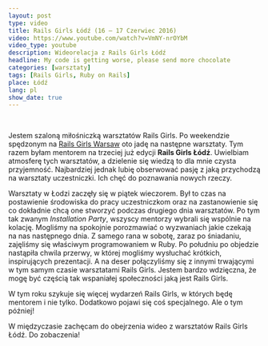 ```yaml
---
layout: post
type: video
title: Rails Girls Łódź (16 – 17 Czerwiec 2016)
video: https://www.youtube.com/watch?v=VmNY-nrOYbM
video_type: youtube
description: Wideorelacja z Rails Girls Łódź
headline: My code is getting worse, please send more chocolate
categories: [warsztaty]
tags: [Rails Girls, Ruby on Rails]
place: Łódź
lang: pl
show_date: true
---
```


<br>

Jestem szaloną miłośniczką warsztatów Rails Girls. Po weekendzie spędzonym na <a href="{{ site.baseurl }}/rails-girls-warsaw-2016" title="Rails Girls Warsaw - wideorelacja">Rails Girls Warsaw</a> oto jadę na następne warsztaty. Tym razem byłam mentorem na trzeciej już edycji **Rails Girls Łódź**. Uwielbiam atmosferę tych warsztatów, a dzielenie się wiedzą to dla mnie czysta przyjemność. Najbardziej jednak lubię obserwować pasję z jaką przychodzą na warsztaty uczestniczki. Ich chęć do poznawania nowych rzeczy.

Warsztaty w Łodzi zaczęły się w piątek wieczorem. Był to czas na postawienie środowiska do pracy uczestniczkom oraz na zastanowienie się co dokładnie chcą one stworzyć podczas drugiego dnia warsztatów. Po tym tak zwanym _Installation Party_, wszyscy mentorzy wybrali się wspólnie na kolację. Mogliśmy na spokojnie porozmawiać o wyzwaniach jakie czekają na nas następnego dnia. Z samego rana w sobotę, zaraz po śniadaniu, zajęliśmy się właściwym programowaniem w Ruby. Po południu po objedzie nastąpiła chwila przerwy, w której mogliśmy wysłuchać krótkich, inspirujących prezentacji. A na deser połączyliśmy się z innymi trwającymi w tym samym czasie warsztatami Rails Girls. Jestem bardzo wdzięczna, że mogę być częścią tak wspaniałej społeczności jaką jest Rails Girls.

W tym roku szykuje się więcej wydarzeń Rails Girls, w których będę mentorem i nie tylko. Dodatkowo pojawi się coś specjalnego. Ale o tym później!

W międzyczasie zachęcam do obejrzenia wideo z warsztatów Rails Girls Łódź. Do zobaczenia!

